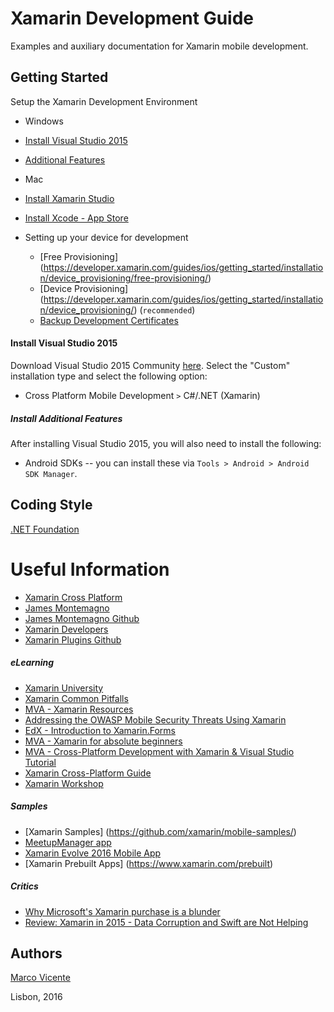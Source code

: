 # Xamarin Development Guide

Examples and auxiliary documentation for Xamarin mobile development.

## Getting Started ##
Setup the Xamarin Development Environment

* Windows
 * [Install Visual Studio 2015](#visual_studio_setup)
 * [Additional Features](#visual_studio_additional_setup)

* Mac
 * [Install Xamarin Studio](https://developer.xamarin.com/guides/ios/getting_started/installation/mac/)
 * [Install Xcode - App Store](https://developer.apple.com/xcode/download/)
 * Setting up your device for development
   *  [Free Provisioning] (https://developer.xamarin.com/guides/ios/getting_started/installation/device_provisioning/free-provisioning/)
    *  [Device Provisioning] (https://developer.xamarin.com/guides/ios/getting_started/installation/device_provisioning/) (`recommended`)
    *  [Backup Development Certificates](https://developer.apple.com/library/ios/documentation/IDEs/Conceptual/AppDistributionGuide/MaintainingCertificates/MaintainingCertificates.html)

<a name="visual_studio_setup"></a>
#### Install Visual Studio 2015 ####
Download Visual Studio 2015 Community [here](https://www.visualstudio.com/downloads/download-visual-studio-vs).
Select the "Custom" installation type and select the following option:
- Cross Platform Mobile Development `>` C#/.NET (Xamarin)

<a name="visual_studio_additional_setup"></a>
##### Install Additional Features #####
After installing Visual Studio 2015, you will also need to install the following:
  - Android SDKs -- you can install these via `Tools > Android > Android SDK Manager`.

## Coding Style ##
[.NET Foundation](https://github.com/dotnet/corefx/blob/master/Documentation/coding-guidelines/coding-style.md)

Useful Information
=================
- [Xamarin Cross Platform](https://developer.xamarin.com/guides/cross-platform/)
- [James Montemagno](http://motzcod.es/)
- [James Montemagno Github](https://github.com/jamesmontemagno)
- [Xamarin Developers](https://developer.xamarin.com/)
- [Xamarin Plugins Github](https://github.com/xamarin/plugins)

##### eLearning #####
- [Xamarin University](https://university.xamarin.com)
- [Xamarin Common Pitfalls](https://university.xamarin.com/guestlectures/avoiding-common-pitfalls-in-xamarin-apps)
- [MVA - Xamarin Resources](https://mva.microsoft.com/colleges/xamarin)
- [Addressing the OWASP Mobile Security Threats Using Xamarin](https://evolve.xamarin.com/session/56e1ff1efd00c0253cae339e)
- [EdX - Introduction to Xamarin.Forms](https://courses.edx.org/courses/course-v1:Microsoft+DEV215x+1T2016/info)
- [MVA - Xamarin for absolute beginners](https://mva.microsoft.com/en-US/training-courses/xamarin-for-absolute-beginners-16182?l=fPHWqptJC_5705846048)
- [MVA - Cross-Platform Development with Xamarin & Visual Studio Tutorial](https://www.youtube.com/watch?v=LaSPkLJOMlo)
- [Xamarin Cross-Platform Guide](https://developer.xamarin.com/guides/cross-platform/windows/visual-studio/)
- [Xamarin Workshop](https://github.com/XamCommunityWorkshop/SessionsApp)

##### Samples #####
- [Xamarin Samples] (https://github.com/xamarin/mobile-samples/)
- [MeetupManager app](https://github.com/jamesmontemagno/MeetupManager)
- [Xamarin Evolve 2016 Mobile App](https://github.com/xamarinhq/app-evolve)
- [Xamarin Prebuilt Apps] (https://www.xamarin.com/prebuilt)

##### Critics #####
- [Why Microsoft's Xamarin purchase is a blunder](http://www.zdnet.com/article/microsofts-xamarin-purchase-is-a-blunder/)
- [Review: Xamarin in 2015 - Data Corruption and Swift are Not Helping](http://www.whitneyland.com/2015/07/xamarin-review-2015.html)


## Authors 

[Marco Vicente](https://twitter.com/h_markov_m)

Lisbon, 2016
